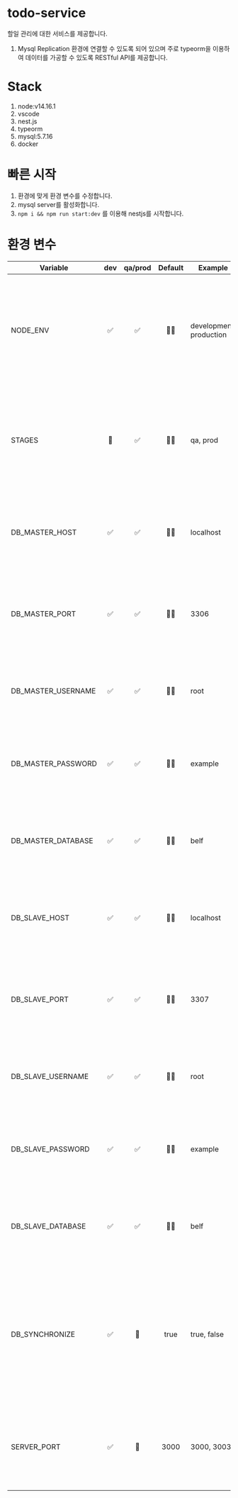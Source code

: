 # todo-service

할일 관리에 대한 서비스를 제공합니다.

1. Mysql Replication 환경에 연결할 수 있도록 되어 있으며 주로 typeorm을 이용하여 데이터를 가공할 수 있도록 RESTful API를 제공합니다.

# Stack

1. node:v14.16.1
1. vscode
1. nest.js
1. typeorm
1. mysql:5.7.16
1. docker

# 빠른 시작

1. 환경에 맞게 환경 변수를 수정합니다.
1. mysql server를 활성화합니다.
1. `npm i && npm run start:dev` 를 이용해 nestjs를 시작합니다.

# 환경 변수

| Variable           | dev | qa/prod | Default | Example                 | Usage                                                                                                    |
| ------------------ | :-: | :-----: | :-----: | ----------------------- | -------------------------------------------------------------------------------------------------------- |
| NODE_ENV           | ✅  |   ✅    |   🤷‍♂️    | development, production | `NodeJS 실행 환경` 을 설정하는 값 nestjs가 실행전에 값이 있어야 합니다.                                  |
| STAGES             | 🚫  |   ✅    |   🤷‍♂️    | qa, prod                | `k8s에서` 실행 환경에 맞는 svc를 연결 및 디버깅을 위해 사용되는 값입니다.                                |
| DB_MASTER_HOST     | ✅  |   ✅    |   🤷‍♂️    | localhost               | `DB 연결을 위한 주소로 MASTER 환경에서` 사용되는 값입니다.                                               |
| DB_MASTER_PORT     | ✅  |   ✅    |   🤷‍♂️    | 3306                    | `DB 연결을 위한 포트 번호로 MASTER 환경에서` 사용되는 값입니다.                                          |
| DB_MASTER_USERNAME | ✅  |   ✅    |   🤷‍♂️    | root                    | `DB 계정명으로 MASTER 환경에서` 사용되는 값입니다.                                                       |
| DB_MASTER_PASSWORD | ✅  |   ✅    |   🤷‍♂️    | example                 | `DB 계정의 비밀번호로 MASTER 환경에서` 사용되는 값입니다.                                                |
| DB_MASTER_DATABASE | ✅  |   ✅    |   🤷‍♂️    | belf                    | `연결을 할 DB명으로 MASTER 환경에서` 사용되는 값입니다.                                                  |
| DB_SLAVE_HOST      | ✅  |   ✅    |   🤷‍♂️    | localhost               | `DB 연결을 위한 주소로 SLAVE 환경에서` 사용되는 값입니다.                                                |
| DB_SLAVE_PORT      | ✅  |   ✅    |   🤷‍♂️    | 3307                    | `DB 연결을 위한 포트 번호로 SLAVE 환경에서` 사용되는 값입니다.                                           |
| DB_SLAVE_USERNAME  | ✅  |   ✅    |   🤷‍♂️    | root                    | `DB 계정명으로 SLAVE 환경에서` 사용되는 값입니다.                                                        |
| DB_SLAVE_PASSWORD  | ✅  |   ✅    |   🤷‍♂️    | example                 | `DB 계정의 비밀번호로 SLAVE 환경에서` 사용되는 값입니다.                                                 |
| DB_SLAVE_DATABASE  | ✅  |   ✅    |   🤷‍♂️    | belf                    | `연결을 할 DB명으로 SLAVE 환경에서` 사용되는 값입니다.                                                   |
| DB_SYNCHRONIZE     | ✅  |   🚫    |  true   | true, false             | `DB 스키마를 entity 코드와 자동 동기화(기존 스키마의 정보가 삭제됨) 할지를 물어볼 때` 사용되는 값입니다. |
| SERVER_PORT        | ✅  |   🚫    |  3000   | 3000, 3003              | `NodeJS의 listen 포트를 지정하는데` 사용되는 값입니다.                                                   |

